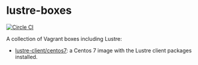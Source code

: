 # lustre-boxes
[![Circle CI](https://circleci.com/gh/tweag/lustre-boxes.svg?style=svg)](https://circleci.com/gh/tweag/lustre-boxes)

A collection of Vagrant boxes including Lustre:

* [lustre-client/centos7](lustre-client/centos7/README.md): a Centos
  7 image with the Lustre client packages installed.
